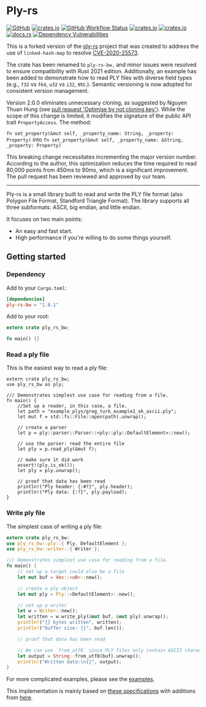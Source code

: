 # Ply-rs
[![GitHub](https://img.shields.io/badge/GitHub-777777)](https://github.com/bourumir-wyngs/ply-rs)
[![crates.io](https://img.shields.io/crates/v/ply-rs_bw.svg)](https://crates.io/crates/ply-rs-bw)
[![GitHub Workflow Status](https://img.shields.io/github/actions/workflow/status/bourumir-wyngs/ply-rs/rust.yml)](https://github.com/bourumir-wyngs/ply-rs/actions)
[![crates.io](https://img.shields.io/crates/l/ply-rs-bw.svg)](https://crates.io/crates/ply-rs-bw)
[![crates.io](https://img.shields.io/crates/d/ply-rs-bw.svg)](https://crates.io/crates/ply-rs-bw)
[![docs.rs](https://docs.rs/ply-rs-bw/badge.svg)](https://docs.rs/ply-rs-bw)
[![Dependency Vulnerabilities](https://img.shields.io/endpoint?url=https%3A%2F%2Fapi-hooks.soos.io%2Fapi%2Fshieldsio-badges%3FbadgeType%3DDependencyVulnerabilities%26pid%3Dtgochi2l5%26branchName%3Dmaster%26packageVersion%3Dlatest-stable)](https://app.soos.io/research/packages/rust/-/ply-rs-bw)

This is a forked version of the [ply-rs](https://github.com/Fluci/ply-rs) project that was created to address the use of `linked-hash-map` to resolve [CVE-2020-25573](https://nvd.nist.gov/vuln/detail/CVE-2020-25573). 

The crate has been renamed to `ply-rs-bw,` and minor issues were resolved to ensure compatibility with Rust 2021
edition. Additionally, an example has been added to demonstrate how to read PLY files with diverse field types
(e.g., `f32` vs `f64`, `u32` vs `i32`, etc.). Semantic versioning is now adopted for consistent version management.

Version 2.0.0 eliminates unnecessary cloning, as suggested by Nguyen Thuan Hung (see [pull request 'Optimise by not cloning key'](https://github.com/Fluci/ply-rs/pull/21/files)). While the scope of this change is limited, it modifies the signature of the public API trait `PropertyAccess`. The method:

`fn set_property(&mut self, _property_name: String, _property: Property)`
into
`fn set_property(&mut self, _property_name: &String, _property: Property)`

This breaking change necessitates incrementing the major version number. According to the author, this optimization reduces the time required to read 80,000 points from 450ms to 90ms, which is a significant improvement. The pull request has been reviewed and approved by our team.

***

Ply-rs is a small library built to read and write the PLY file format (also Polygon File Format, Standford Triangle Format). The library supports all three subformats: ASCII, big endian, and little endian.

It focuses on two main points:

- An easy and fast start.
- High performance if you're willing to do some things yourself.

## Getting started

### Dependency

Add to your `Cargo.toml`:

```toml
[dependencies]
ply-rs-bw = "1.0.1"
```

Add to your root:

```rust
extern crate ply_rs_bw;

fn main() {}
```

### Read a ply file

This is the easiest way to read a ply file:

```rust,no_run
extern crate ply_rs_bw;
use ply_rs_bw as ply;

/// Demonstrates simplest use case for reading from a file.
fn main() {
    //Set up a reader, in this case, a file.
    let path = "example_plys/greg_turk_example1_ok_ascii.ply";
    let mut f = std::fs::File::open(path).unwrap();

    // create a parser
    let p = ply::parser::Parser::<ply::ply::DefaultElement>::new();

    // use the parser: read the entire file
    let ply = p.read_ply(&mut f);

    // make sure it did work
    assert!(ply.is_ok());
    let ply = ply.unwrap();

    // proof that data has been read
    println!("Ply header: {:#?}", ply.header);
    println!("Ply data: {:?}", ply.payload);
}

```

### Write ply file

The simplest case of writing a ply file:

```rust
extern crate ply_rs_bw;
use ply_rs_bw::ply::{ Ply, DefaultElement };
use ply_rs_bw::writer::{ Writer };

/// Demonstrates simplest use case for reading from a file.
fn main() {
    // set up a target could also be a file
    let mut buf = Vec::<u8>::new();

    // create a ply object
    let mut ply = Ply::<DefaultElement>::new();

    // set up a writer
    let w = Writer::new();
    let written = w.write_ply(&mut buf, &mut ply).unwrap();
    println!("{} bytes written", written);
    println!("buffer size: {}", buf.len());

    // proof that data has been read

    // We can use `from_utf8` since PLY files only contain ASCII characters
    let output = String::from_utf8(buf).unwrap();
    println!("Written data:\n{}", output);
}
```

For more complicated examples, please see the [examples](examples/).

This implementation is mainly based on [these specifications](http://paulbourke.net/dataformats/ply/) with additions from [here](https://people.sc.fsu.edu/%7Ejburkardt/data/ply/ply.txt).
